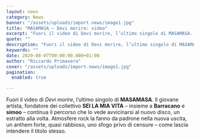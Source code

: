 ```yaml
---
layout: news
category: News
banner: "/assets/uploads/import.news/image1.jpg"
title: "MASAMASA – Devi morire: video"
excerpt: "Fuori il video di Devi morire, l’ultimo singolo di MASAMASA. Il giovane artista, fondatore dei collettivo SEI LA MIA VITA – insieme a Barracano e simoo – continua il percorso che lo vede avvicinarsi al nuovo disco, un estratto alla volta. Atmosfere rock la fanno da padrone nella nuova uscita, un anthem forte, quasi rabbioso, [&hellip"
quote: ""
description: "Fuori il video di Devi morire, l’ultimo singolo di MASAMASA. Il giovane artista, fondatore dei collettivo SEI LA MIA VITA – insieme a Barracano e simoo – continua il percorso che lo vede avvicinarsi al nuovo disco, un estratto alla volta. Atmosfere rock la fanno da padrone nella nuova uscita, un anthem forte, quasi rabbioso, [&hellip"
keywords: ""
date: 2020-08-07T00:00:00.000+01:00
author: "Riccardo Primavera"
cover: "/assets/uploads/import.news/image1.jpg"
pagination:
  enabled: true

---
```


Fuori il video di _Devi morire_, l’ultimo singolo di **MASAMASA**. Il giovane artista, fondatore dei collettivo **SEI LA MIA VITA** – insieme a **Barracano** e **simoo** – continua il percorso che lo vede avvicinarsi al nuovo disco, un estratto alla volta. Atmosfere rock la fanno da padrone nella nuova uscita, un anthem forte, quasi rabbioso, uno sfogo privo di censure – come lascia intendere il titolo stesso.
